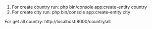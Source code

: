 1. For create country run:
php bin/console app:create-entity country
2. For create city run:
php bin/console app:create-entity city



For get all country:
http://localhost:8000/country/all
